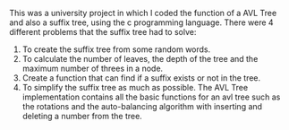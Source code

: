 This was a university project in which I coded the function of a AVL Tree and also a suffix tree, using the c programming language.
There were 4 different problems that the suffix tree had to solve:
1. To create the suffix tree from some random words.
2. To calculate the number of leaves, the depth of the tree and the maximum number of threes in a node.
3. Create a function that can find if a suffix exists or not in the tree.
4. To simplify the suffix tree as much as possible.
The AVL Tree implementation contains all the basic functions for an avl tree such as the rotations and the auto-balancing algorithm with inserting and deleting a number from the tree.
